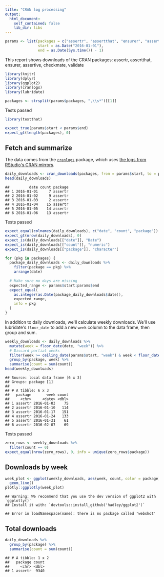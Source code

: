 ```yaml
---
title: "CRAN log processing"
output:
  html_document:
    self_contained: false
    lib_dir: libs
---
```



```r
params <- list(packages = c("assertr", "assertthat", "ensurer", "assertive", "checkmate", "validate"),
               start = as.Date("2016-01-01"),
               end = as.Date(Sys.time()) - 1)
```


This report shows downloads of the CRAN packages: assertr, assertthat, ensurer, assertive, checkmate, validate





```r
library(knitr)
library(dplyr)
library(ggplot2)
library(cranlogs)
library(lubridate)

packages <- strsplit(params$packages, ",\\s*")[[1]]
```




<!--html_preserve-->
<div class="testrmd-badge-container-outer">
  <div class="testrmd-badge-container-inner">
      <span class="testrmd-badge label label-info" data-toggle="collapse" data-target="#testrmd-chunk-1137034" aria-expanded="false" aria-controls="testrmd-chunk-1137034">Tests passed</span>
      </div>
</div>
<div id="testrmd-chunk-1137034" class="testrmd-chunk panel panel-info collapse">
  <div class="panel-heading">
<!--/html_preserve-->


```r
library(testthat)

expect_true(params$start < params$end)
expect_gt(length(packages), 0)
```


  </div>
</div>

## Fetch and summarize

The data comes from the [`cranlogs`](https://github.com/metacran/cranlogs) package, which uses [the logs from RStudio's CRAN mirrors](http://cran-logs.rstudio.com/).



```r
daily_downloads <- cran_downloads(packages, from = params$start, to = params$end)
head(daily_downloads)
```



```
##         date count package
## 1 2016-01-01     7 assertr
## 2 2016-01-02     9 assertr
## 3 2016-01-03     2 assertr
## 4 2016-01-04    15 assertr
## 5 2016-01-05    14 assertr
## 6 2016-01-06    13 assertr
```



<!--html_preserve-->
<div class="testrmd-badge-container-outer">
  <div class="testrmd-badge-container-inner">
      <span class="testrmd-badge label label-info" data-toggle="collapse" data-target="#testrmd-chunk-6222994" aria-expanded="false" aria-controls="testrmd-chunk-6222994">Tests passed</span>
      </div>
</div>
<div id="testrmd-chunk-6222994" class="testrmd-chunk panel panel-info collapse">
  <div class="panel-heading">
<!--/html_preserve-->


```r
expect_equal(colnames(daily_downloads), c("date", "count", "package"))
expect_gt(nrow(daily_downloads), 0)
expect_is(daily_downloads[["date"]], "Date")
expect_is(daily_downloads[["count"]], "numeric")
expect_is(daily_downloads[["package"]], "character")

for (pkg in packages) {
  package_daily_downloads <- daily_downloads %>%
    filter(package == pkg) %>%
    arrange(date)
  
  # Make sure no days are missing
  expected_range <- params$start:params$end
  expect_equal(
    as.integer(as.Date(package_daily_downloads$date)),
    expected_range,
    info = pkg
  )
}
```


  </div>
</div>

In addition to daily downloads, we'll calculate weekly downloads. We'll use lubridate's `floor_date` to add a new `week` column to the data frame, then group and sum.



```r
weekly_downloads <- daily_downloads %>%
  mutate(week = floor_date(date, "week")) %>%
  # Discard partial weeks
  filter(week >= ceiling_date(params$start, "week") & week < floor_date(Sys.time(), "week")) %>%
  group_by(package, week) %>%
  summarise(count = sum(count))
head(weekly_downloads)
```



```
## Source: local data frame [6 x 3]
## Groups: package [1]
## 
## # A tibble: 6 x 3
##   package       week count
##     <chr>     <date> <dbl>
## 1 assertr 2016-01-03    75
## 2 assertr 2016-01-10   114
## 3 assertr 2016-01-17   151
## 4 assertr 2016-01-24   133
## 5 assertr 2016-01-31    61
## 6 assertr 2016-02-07    69
```



<!--html_preserve-->
<div class="testrmd-badge-container-outer">
  <div class="testrmd-badge-container-inner">
      <span class="testrmd-badge label label-info" data-toggle="collapse" data-target="#testrmd-chunk-6092747" aria-expanded="false" aria-controls="testrmd-chunk-6092747">Tests passed</span>
      </div>
</div>
<div id="testrmd-chunk-6092747" class="testrmd-chunk panel panel-info collapse">
  <div class="panel-heading">
<!--/html_preserve-->


```r
zero_rows <- weekly_downloads %>%
  filter(count == 0)
expect_equal(nrow(zero_rows), 0, info = unique(zero_rows$package))
```


  </div>
</div>

## Downloads by week



```r
week_plot <- ggplot(weekly_downloads, aes(week, count, color = package)) +
  geom_line()
plotly::ggplotly(week_plot)
```



```
## Warning: We recommend that you use the dev version of ggplot2 with `ggplotly()`
## Install it with: `devtools::install_github('hadley/ggplot2')`
```



```
## Error in loadNamespace(name): there is no package called 'webshot'
```



## Total downloads



```r
daily_downloads %>%
  group_by(package) %>%
  summarise(count = sum(count))
```



```
## # A tibble: 1 x 2
##   package count
##     <chr> <dbl>
## 1 assertr  9340
```


